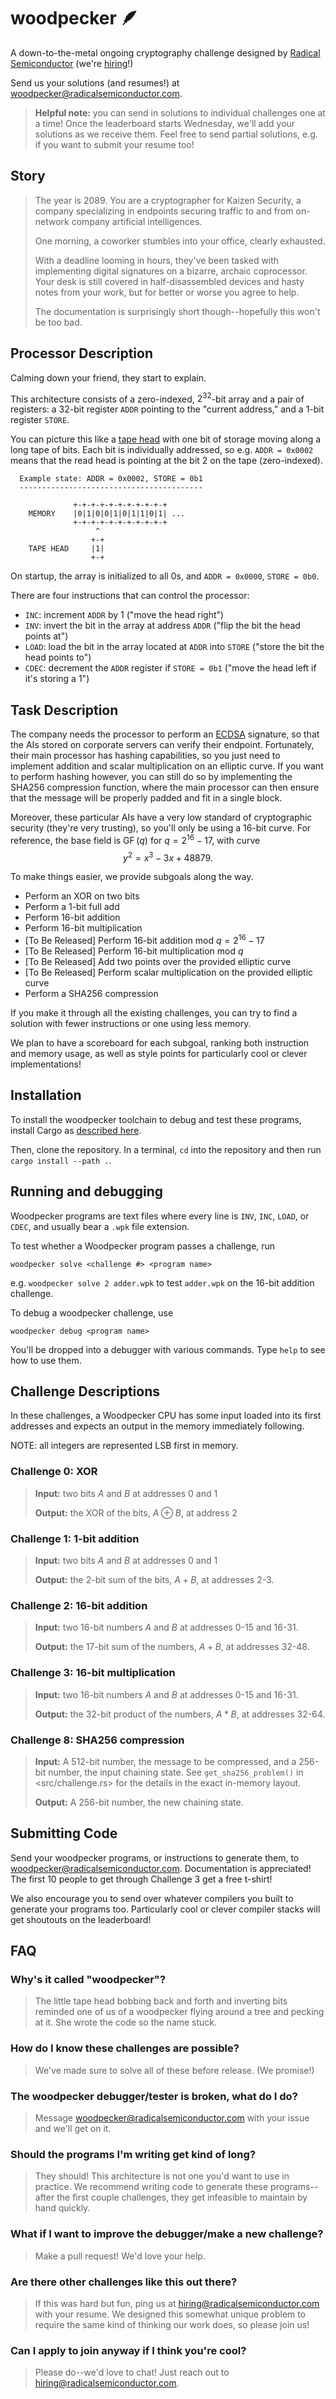 # woodpecker 🪶

A down-to-the-metal ongoing cryptography challenge designed by [Radical Semiconductor](https://radicalsemiconductor.com/) (we're [hiring](https://www.linkedin.com/company/radical-semiconductor/jobs/)!)

Send us your solutions (and resumes!) at woodpecker@radicalsemiconductor.com.

> **Helpful note:** you can send in solutions to individual challenges one at a time! Once the leaderboard starts Wednesday, we'll add your solutions as we receive them. Feel free to send partial solutions, e.g. if you want to submit your resume too!

## Story

> The year is 2089. You are a cryptographer for Kaizen Security, a company specializing in endpoints securing traffic to and from on-network company artificial intelligences.
>
> One morning, a coworker stumbles into your office, clearly exhausted.
>
> With a deadline looming in hours, they've been tasked with implementing digital signatures on a bizarre, archaic coprocessor. Your desk is still covered in half-disassembled devices and hasty notes from your work, but for better or worse you agree to help. 
>
>The documentation is surprisingly short though--hopefully this won't be too bad. 

## Processor Description

Calming down your friend, they start to explain. 

This architecture consists of a zero-indexed, $2^{32}$-bit array and a pair of registers: a 32-bit register `ADDR` pointing to the "current address," and a 1-bit register `STORE`.

You can picture this like a [tape head](https://en.wikipedia.org/wiki/Turing_machine#Description) with one bit of storage moving along a long tape of bits. Each bit is individually addressed, so e.g. `ADDR = 0x0002` means that the read head is pointing at the bit 2 on the tape (zero-indexed).

```
  Example state: ADDR = 0x0002, STORE = 0b1
  -----------------------------------------

              +-+-+-+-+-+-+-+-+-+-+
    MEMORY    |0|1|0|0|1|0|1|1|0|1| ...
              +-+-+-+-+-+-+-+-+-+-+
                   ^
                  +-+
    TAPE HEAD     |1|
                  +-+
```

On startup, the array is initialized to all 0s, and `ADDR = 0x0000`, `STORE = 0b0`.

There are four instructions that can control the processor:
* `INC`: increment `ADDR` by 1 ("move the head right")
* `INV`: invert the bit in the array at address `ADDR` ("flip the bit the head points at")
* `LOAD`: load the bit in the array located at `ADDR` into `STORE` ("store the bit the head points to")
* `CDEC`: decrement the `ADDR` register if `STORE = 0b1` ("move the head left if it's storing a 1")

## Task Description

The company needs the processor to perform an [ECDSA](https://en.wikipedia.org/wiki/Elliptic_Curve_Digital_Signature_Algorithm) signature, so that the AIs stored on corporate servers can verify their endpoint. Fortunately, their main processor has hashing capabilities, so you just need to implement addition and scalar multiplication on an elliptic curve.
If you want to perform hashing however, you can still do so by implementing the SHA256 compression function, where the main processor can then ensure that the message will be properly padded and fit in a single block.

Moreover, these particular AIs have a very low standard of cryptographic security (they're very trusting), so you'll only be using a 16-bit curve. For reference, the base field is $\operatorname{GF}(q)$ for $q = 2^{16} - 17$, with curve 
$$y^2 = x^3 - 3x + 48879.$$

To make things easier, we provide subgoals along the way.

* Perform an XOR on two bits
* Perform a 1-bit full add
* Perform 16-bit addition
* Perform 16-bit multiplication
* [To Be Released] Perform 16-bit addition mod $q = 2^{16} - 17$
* [To Be Released] Perform 16-bit multiplication mod $q$
* [To Be Released] Add two points over the provided elliptic curve
* [To Be Released] Perform scalar multiplication on the provided elliptic curve
* Perform a SHA256 compression

If you make it through all the existing challenges, you can try to find a solution with fewer instructions or one using less memory.

We plan to have a scoreboard for each subgoal, ranking both instruction and memory usage, as well as style points for particularly cool or clever implementations!

## Installation

To install the woodpecker toolchain to debug and test these programs, install Cargo as [described here](https://doc.rust-lang.org/cargo/getting-started/installation.html). 

Then, clone the repository. In a terminal, `cd` into the repository and then run `cargo install --path .`.

## Running and debugging

Woodpecker programs are text files where every line is `INV`, `INC`, `LOAD`, or `CDEC`, and usually bear a  `.wpk` file extension. 

To test whether a Woodpecker program passes a challenge, run 
```
woodpecker solve <challenge #> <program name>
```

e.g. `woodpecker solve 2 adder.wpk` to test `adder.wpk` on the 16-bit addition challenge.

To debug a woodpecker challenge, use

```
woodpecker debug <program name>
```

You'll be dropped into a debugger with various commands. Type `help` to see how to use them.

## Challenge Descriptions

In these challenges, a Woodpecker CPU has some input loaded into its first addresses and expects an output in the memory immediately following.

NOTE: all integers are represented LSB first in memory.

### Challenge 0: XOR

> **Input:** two bits $A$ and $B$ at addresses 0 and 1
>
> **Output:** the XOR of the bits, $A \oplus B$, at address 2

### Challenge 1: 1-bit addition

> **Input:** two bits $A$ and $B$ at addresses 0 and 1
>
> **Output:** the 2-bit sum of the bits, $A + B$, at addresses 2-3.

### Challenge 2: 16-bit addition

> **Input:** two 16-bit numbers $A$ and $B$ at addresses 0-15 and 16-31.
>
> **Output:** the 17-bit sum of the numbers, $A + B$, at addresses 32-48.

### Challenge 3: 16-bit multiplication

> **Input:** two 16-bit numbers $A$ and $B$ at addresses 0-15 and 16-31.
>
> **Output:** the 32-bit product of the numbers, $A * B$, at addresses 32-64.

### Challenge 8: SHA256 compression

> **Input:** A 512-bit number, the message to be compressed, and a 256-bit number, the input chaining state. See `get_sha256_problem()` in <src/challenge.rs> for the details in the exact in-memory layout.
> 
> **Output:** A 256-bit number, the new chaining state.

## Submitting Code

Send your woodpecker programs, or instructions to generate them, to woodpecker@radicalsemiconductor.com. Documentation is appreciated!
The first 10 people to get through Challenge 3 get a free t-shirt!

We also encourage you to send over whatever compilers you built to generate your programs too. Particularly cool or clever compiler stacks will get shoutouts on the leaderboard!

## FAQ

### Why's it called "woodpecker"?

> The little tape head bobbing back and forth and inverting bits reminded one of us of a woodpecker flying around a tree and pecking at it. She wrote the code so the name stuck.

### How do I know these challenges are possible?

> We've made sure to solve all of these before release. (We promise!)

### The woodpecker debugger/tester is broken, what do I do?

> Message woodpecker@radicalsemiconductor.com with your issue and we'll get on it.

### Should the programs I'm writing get kind of long?

> They should! This architecture is not one you'd want to use in practice. We recommend writing code to generate these programs--after the first couple challenges, they get infeasible to maintain by hand quickly.

### What if I want to improve the debugger/make a new challenge?

> Make a pull request! We'd love your help.

### Are there other challenges like this out there?

> If this was hard but fun, ping us at hiring@radicalsemiconductor.com with your resume. We designed this somewhat unique problem to require the same kind of thinking our work does, so please join us!

### Can I apply to join anyway if I think you're cool?

> Please do--we'd love to chat! Just reach out to hiring@radicalsemiconductor.com.
